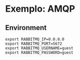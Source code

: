 # Exemplo: AMQP

## Environment

```
export RABBITMQ_IP=0.0.0.0
export RABBITMQ_PORT=5672
export RABBITMQ_USERNAME=guest
export RABBITMQ_PASSWORD=guest
```